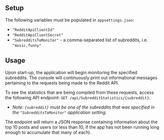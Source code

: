 ## Setup

The following variables must be populated in `appsettings.json`:
* `"RedditApiClientId"`
* `"RedditApiClientSecret"`
* `"SubredditsToMonitor"` - a comma-separated list of subreddits, i.e. `"music,funny"`

## Usage

Upon start-up, the application will begin monitoring the specified subreddits.  The console will continuously print out informational messages pertaining to the requests being made to the Reddit API.

To see the statistics that are being compiled from these requests, access the following API endpoint: `GET /api/SubredditStatistics/{subreddit}`.
* _Note: `{subreddit}` must be one of the subreddits that was specified in the `"SubredditsToMonitor"` application setting._

The endpoint will return a JSON response containing information about the top 10 posts and users (or less than 10, if the app has not been running long enough to accumulate that many of each).